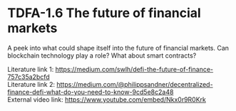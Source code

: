 # TDFA-1.6 The future of financial markets
A peek into what could shape itself into the future of financial markets. Can blockchain technology play a role? What about smart contracts? 

Literature link 1: https://medium.com/swlh/defi-the-future-of-finance-757c35a2bcfd  
Literature link 2: https://medium.com/@philippsandner/decentralized-finance-defi-what-do-you-need-to-know-9cd5e8c2a48  
External video link: https://www.youtube.com/embed/Nkx0r9R0Krk  
